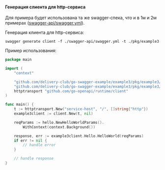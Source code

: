 #### Генерация слиента для http-сервиса
Для примера будет использована та же swagger-спека, что и в 1м и 2м примерах ([swagger-api/swagger.yml](https://github.com/delivery-club/go-swagger-example/blob/master/example3/swagger-api/swagger.yml)).

Генерация клиента для http-сервиса:
```shell script
swagger generate client -f ./swagger-api/swagger.yml -t ./pkg/example3
```

Пример использования:
```go
package main

import (
	"context"

	"github.com/delivery-club/go-swagger-example/example3/pkg/example3/client"
	"github.com/delivery-club/go-swagger-example/example3/pkg/example3/client/hello"
	httptransport "github.com/go-openapi/runtime/client"
)

func main() {
	t := httptransport.New("service-host", "/", []string{"http"})
	example3client := client.New(t, nil)

	reqParams := hello.NewHelloWorldParams().
		WithContext(context.Background())

	response, err := example3client.Hello.HelloWorld(reqParams)
	if err != nil {
		// handle error
	}

	// handle response
}
```